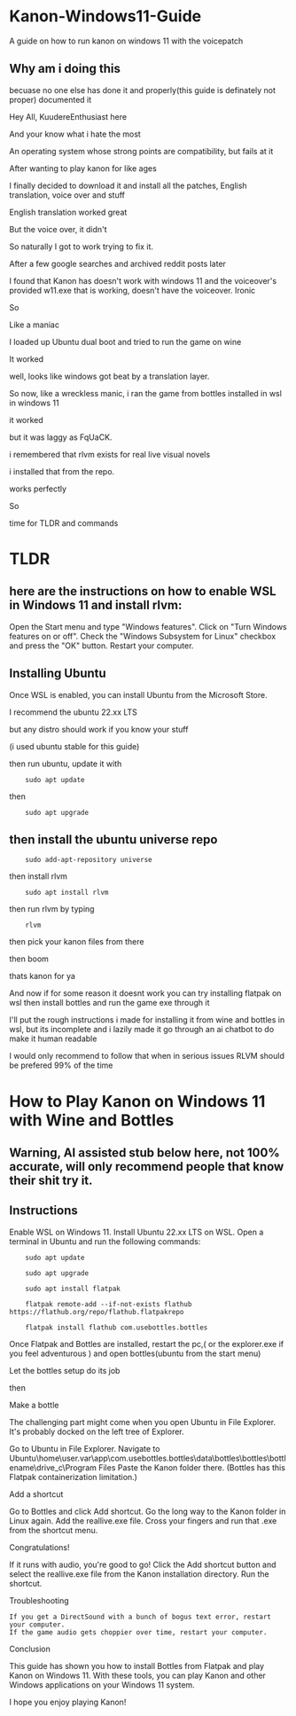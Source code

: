 # Kanon-Windows11-Guide
A guide on how to run kanon on windows 11 with the voicepatch

## Why am i doing this

becuase no one else has done it and properly(this guide is definately not proper) documented it

Hey All, KuudereEnthusiast here

And your know what i hate the most

An operating system whose strong points are compatibility, but fails at it

After wanting to play kanon for like ages 

I finally decided to download it and install all the patches, English translation, voice over and stuff

English translation worked great

But the voice over, it didn't

So naturally I got to work trying to fix it.

After a few google searches and archived reddit posts later

I found that Kanon has doesn't work with windows 11 and the voiceover's provided w11.exe that is working, doesn't have the voiceover. Ironic

So

Like a maniac

I loaded up Ubuntu dual boot and tried to run the game on wine

It worked

well, looks like windows got beat by a translation layer.

So now, like a wreckless manic, i ran the game from bottles installed in wsl in windows 11

it worked


but it was laggy as FqUaCK.

i remembered that rlvm exists for real live visual novels

i installed that from the repo.


works perfectly

So

time for TLDR and commands

# TLDR

## here are the instructions on how to enable WSL in Windows 11 and install rlvm:
 Open the Start menu and type "Windows features".
Click on "Turn Windows features on or off".
Check the "Windows Subsystem for Linux" checkbox and press the "OK" button.
Restart your computer.

## Installing Ubuntu

Once WSL is enabled, you can install Ubuntu from the Microsoft Store.

I recommend the ubuntu 22.xx LTS 

but any distro should work if you know your stuff

(i used ubuntu stable for this guide)

then run ubuntu, update it with 

        sudo apt update

then

        sudo apt upgrade


## then install the ubuntu universe repo 
        sudo add-apt-repository universe

then install rlvm

        sudo apt install rlvm

then run rlvm by typing 

        rlvm

then pick your kanon files from there

then boom

thats kanon for ya



And now if for some reason it doesnt work
you can try installing flatpak on wsl
then install bottles and run the game exe through it

I'll put the rough instructions i made for installing it from wine and bottles in wsl, but its incomplete and i lazily made it go through an ai chatbot to do make it human readable

I would only recommend to follow that when in serious issues
RLVM should be prefered 99% of the time

# How to Play Kanon on Windows 11 with Wine and Bottles
## Warning, AI assisted stub below here, not 100% accurate, will only recommend people that know their shit try it.

## Instructions

Enable WSL on Windows 11.
Install Ubuntu 22.xx LTS on WSL.
Open a terminal in Ubuntu and run the following commands:

        sudo apt update

        sudo apt upgrade

        sudo apt install flatpak

        flatpak remote-add --if-not-exists flathub https://flathub.org/repo/flathub.flatpakrepo

        flatpak install flathub com.usebottles.bottles


Once Flatpak and Bottles are installed, restart the pc,( or the explorer.exe if you feel adventurous )
and open bottles(ubuntu from the start menu)
    
Let the bottles setup do its job

then

Make a bottle

The challenging part might come when you open Ubuntu in File Explorer. It's probably docked on the left tree of Explorer.

Go to Ubuntu in File Explorer.
Navigate to         Ubuntu\home\user\.var\app\com.usebottles.bottles\data\bottles\bottles\bottlename\drive_c\Program Files
    Paste the Kanon folder there. (Bottles has this Flatpak containerization limitation.)

Add a shortcut

Go to Bottles and click Add shortcut.
Go the long way to the Kanon folder in Linux again.
Add the reallive.exe file.
Cross your fingers and run that .exe from the shortcut menu.

Congratulations!

If it runs with audio, you're good to go!
Click the Add shortcut button and select the reallive.exe file from the Kanon installation directory.
Run the shortcut.

Troubleshooting

    If you get a DirectSound with a bunch of bogus text error, restart your computer.
    If the game audio gets choppier over time, restart your computer.

Conclusion

This guide has shown you how to install Bottles from Flatpak and play Kanon on Windows 11. With these tools, you can play Kanon and other Windows applications on your Windows 11 system.

I hope you enjoy playing Kanon!
